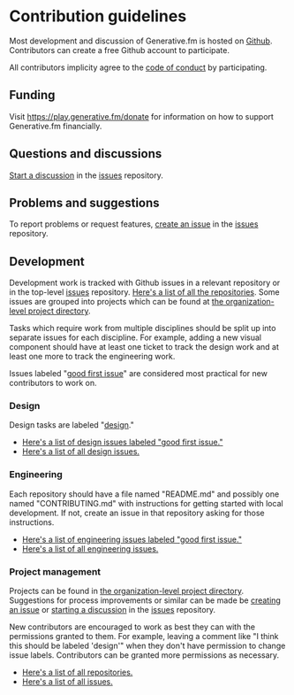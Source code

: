 # Contribution guidelines

Most development and discussion of Generative.fm is hosted on [Github](https://github.com/generativefm). Contributors can create a free Github account to participate.

All contributors implicity agree to the [code of conduct](code-of-conduct) by participating.

## Funding

Visit https://play.generative.fm/donate for information on how to support Generative.fm financially.

## Questions and discussions

[Start a discussion](https://github.com/generativefm/issues/discussions/new) in the [issues] repository.

## Problems and suggestions

To report problems or request features, [create an issue](https://github.com/generativefm/issues/issues/new) in the [issues] repository.

## Development

Development work is tracked with Github issues in a relevant repository or in the top-level [issues](https://github.com/generativefm/issues) repository. [Here's a list of all the repositories](../repositories.md). Some issues are grouped into projects which can be found at [the organization-level project directory](https://github.com/orgs/generativefm/projects?type=beta).

Tasks which require work from multiple disciplines should be split up into separate issues for each discipline. For example, adding a new visual component should have at least one ticket to track the design work and at least one more to track the engineering work.

Issues labeled "[good first issue](https://github.com/search?q=org%3Agenerativefm+org%3Agenerative-music+is%3Aopen+label%3A%22good+first+issue%22&type=issues)" are considered most practical for new contributors to work on.

### Design

Design tasks are labeled "[design](https://github.com/search?l=&q=org%3Agenerativefm+org%3Agenerative-music+is%3Aopen+label%3Adesign&type=issues)."

- [Here's a list of design issues labeled "good first issue."](https://github.com/search?q=org%3Agenerativefm+org%3Agenerative-music+is%3Aopen+label%3A%22good+first+issue%22+label%3A%22design%22&type=issues)
- [Here's a list of all design issues.](https://github.com/search?l=&q=org%3Agenerativefm+org%3Agenerative-music+is%3Aopen+label%3Adesign&type=issues)

### Engineering

Each repository should have a file named "README.md" and possibly one named "CONTRIBUTING.md" with instructions for getting started with local development. If not, create an issue in that repository asking for those instructions.

- [Here's a list of engineering issues labeled "good first issue."](https://github.com/search?q=org%3Agenerativefm+org%3Agenerative-music+is%3Aopen+label%3A%22good+first+issue%22+-label%3A%22design%22&type=issues)
- [Here's a list of all engineering issues.](https://github.com/search?l=&q=org%3Agenerativefm+org%3Agenerative-music+is%3Aopen+-label%3Adesign&type=issues)

### Project management

Projects can be found in [the organization-level project directory](https://github.com/orgs/generativefm/projects?type=beta). Suggestions for process improvements or similar can be made be [creating an issue](https://github.com/generativefm/issues/issues/new) or [starting a discussion](https://github.com/generativefm/issues/discussions/new) in the [issues] repository.

New contributors are encouraged to work as best they can with the permissions granted to them. For example, leaving a comment like "I think this should be labeled 'design'" when they don't have permission to change issue labels. Contributors can be granted more permissions as necessary.

- [Here's a list of all repositories.](../repositories.md)
- [Here's a list of all issues.](https://github.com/search?q=org%3Agenerative-music+org%3Agenerativefm+is%3Aopen&type=issues)

[issues]: https://github.com/generativefm/issues
